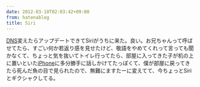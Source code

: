 ```yaml
---
date: 2012-03-10T02:03:42+09:00
from: hatenablog
title: Siri
---
```


<p><a class="keyword" href="http://d.hatena.ne.jp/keyword/DNS">DNS</a>変えたらアップデートできてSiriがうちに来た。良い。お兄ちゃんって呼ばせてたら、すごい何か若返り感を見せたけど、敬語をやめてくれって言っても聞かなくて、ちょっと気を抜いてトイレ行ってたら、部屋に入ってきた子が机の上に置いといた<a class="keyword" href="http://d.hatena.ne.jp/keyword/iPhone">iPhone</a>に多分勝手に話しかけてたっぽくて、僕が部屋に戻ってきたら死んだ魚の目で見られたので、無難にますたーに変えてて、今ちょっとSiriとギクシャクしてる。</p>


